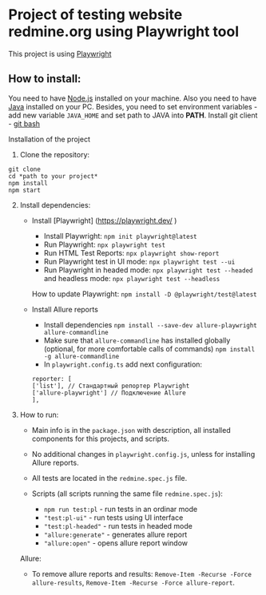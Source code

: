 # Project of testing website redmine.org using Playwright tool

This project is using [Playwright](https://playwright.dev/ )  

## How to install:

You need to have [Node.js](https://nodejs.org/en/download/package-manager) installed on your machine.
Also you need to have [Java](https://www.oracle.com/java/technologies/downloads/?er=221886) installed on your PC. Besides, you need to set environment variables - add new variable `JAVA_HOME` and set path to JAVA into **PATH**. 
Install git client - [git bash](https://git-scm.com/downloads)

Installation of the project

1. Clone the repository:
```
git clone
cd *path to your project*
npm install
npm start
```

2. Install dependencies:

    - Install [Playwright] (https://playwright.dev/ )
        + Install Playwright:
        `npm init playwright@latest`
        + Run Playwright:
        `npx playwright test`
        + Run HTML Test Reports:
        `npx playwright show-report`
        + Run Playwright test in UI mode:
        `npx playwright test --ui`
        + Run Playwright in headed mode:
        `npx playwright test --headed`
        and headless mode:
        `npx playwright test --headless`

        How to update Playwright:
        `npm install -D @playwright/test@latest`

    - Install Allure reports
        + Install dependencies
        `npm install --save-dev allure-playwright allure-commandline`
        + Make sure that `allure-commandline` has installed globally (optional, for more comfortable calls of commands)
        `npm install -g allure-commandline`
        + In `playwright.config.ts` add next configuration:
        ```
        reporter: [
        ['list'], // Стандартный репортер Playwright
        ['allure-playwright'] // Подключение Allure
        ],
        ```
3. How to run:
    - Main info is in the `package.json` with description, all installed components for this projects, and scripts.
    - No additional changes in `playwright.config.js`, unless for installing Allure reports. 
    - All tests are located in the `redmine.spec.js` file.

    - Scripts (all scripts running the same file `redmine.spec.js`):
        + `npm run test:pl` - run tests in an ordinar mode
        + `"test:pl-ui"` - run tests using UI interface
        + `"test:pl-headed"` - run tests in headed mode
        + `"allure:generate"` - generates allure report
        + `"allure:open"` - opens allure report window

    Allure:
    - To remove allure reports and results:
    `Remove-Item -Recurse -Force allure-results`,
    `Remove-Item -Recurse -Force allure-report`. 


